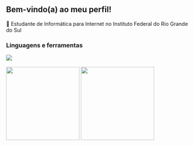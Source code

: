 ## Bem-vindo(a) ao meu perfil!
📲 Estudante de Informática para Internet no Instituto Federal do Rio Grande do Sul
<br>
### Linguagens e ferramentas
[![](https://skillicons.dev/icons?i=html,css,js,postgres,mysql,php)](https://skillicons.dev)
<br>
<br>
<img height="200px" src="https://github-readme-stats.vercel.app/api/top-langs/?username=juanmadeira&layout=compact&langs_count=8&card_width=320&theme=tokyonight&hide_border=true">
<img height="200px" src="https://github-readme-stats.vercel.app/api?username=juanmadeira&theme=tokyonight&rank_icon=github&hide_border=true">